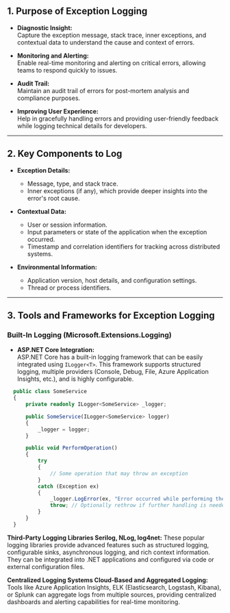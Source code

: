 ## 1. Purpose of Exception Logging

- **Diagnostic Insight:**  
  Capture the exception message, stack trace, inner exceptions, and contextual data to understand the cause and context of errors.
  
- **Monitoring and Alerting:**  
  Enable real-time monitoring and alerting on critical errors, allowing teams to respond quickly to issues.
  
- **Audit Trail:**  
  Maintain an audit trail of errors for post-mortem analysis and compliance purposes.

- **Improving User Experience:**  
  Help in gracefully handling errors and providing user-friendly feedback while logging technical details for developers.

---

## 2. Key Components to Log

- **Exception Details:**  
  - Message, type, and stack trace.
  - Inner exceptions (if any), which provide deeper insights into the error's root cause.
  
- **Contextual Data:**  
  - User or session information.
  - Input parameters or state of the application when the exception occurred.
  - Timestamp and correlation identifiers for tracking across distributed systems.

- **Environmental Information:**  
  - Application version, host details, and configuration settings.
  - Thread or process identifiers.

---

## 3. Tools and Frameworks for Exception Logging

### Built-In Logging (Microsoft.Extensions.Logging)
- **ASP.NET Core Integration:**  
  ASP.NET Core has a built-in logging framework that can be easily integrated using `ILogger<T>`. This framework supports structured logging, multiple providers (Console, Debug, File, Azure Application Insights, etc.), and is highly configurable.
```typescript
  public class SomeService
  {
      private readonly ILogger<SomeService> _logger;

      public SomeService(ILogger<SomeService> logger)
      {
          _logger = logger;
      }

      public void PerformOperation()
      {
          try
          {
              // Some operation that may throw an exception
          }
          catch (Exception ex)
          {
              _logger.LogError(ex, "Error occurred while performing the operation.");
              throw; // Optionally rethrow if further handling is needed.
          }
      }
  }
```

**Third-Party Logging Libraries
Serilog, NLog, log4net:**
These popular logging libraries provide advanced features such as structured logging, configurable sinks, asynchronous logging, and rich context information. They can be integrated into .NET applications and configured via code or external configuration files.

**Centralized Logging Systems
Cloud-Based and Aggregated Logging:**
Tools like Azure Application Insights, ELK (Elasticsearch, Logstash, Kibana), or Splunk can aggregate logs from multiple sources, providing centralized dashboards and alerting capabilities for real-time monitoring.
